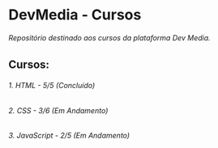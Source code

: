 # DevMedia - Cursos
###### Repositório destinado aos cursos da plataforma Dev Media.

## Cursos:
###### 1. HTML - 5/5 (Concluído)
###### 2. CSS - 3/6 (Em Andamento)
###### 3. JavaScript - 2/5 (Em Andamento)